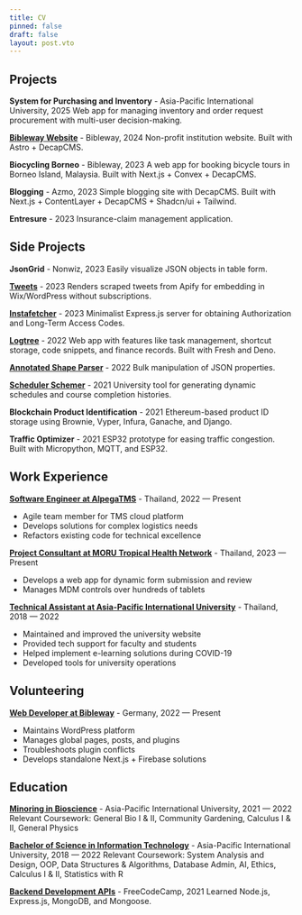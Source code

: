 ```yaml
---
title: CV
pinned: false
draft: false
layout: post.vto
---
```

## Projects

**System for Purchasing and Inventory** - Asia-Pacific International University, 2025
Web app for managing inventory and order request procurement with multi-user decision-making.

**[Bibleway Website](https://www.bibleway.de/en)** - Bibleway, 2024
Non-profit institution website. Built with Astro + DecapCMS.

**Biocycling Borneo** - Bibleway, 2023
A web app for booking bicycle tours in Borneo Island, Malaysia. Built with Next.js + Convex + DecapCMS.

**Blogging** - Azmo, 2023
Simple blogging site with DecapCMS. Built with Next.js + ContentLayer + DecapCMS + Shadcn/ui + Tailwind.

**Entresure** - 2023
Insurance-claim management application.
## Side Projects

**JsonGrid** - Nonwiz, 2023
Easily visualize JSON objects in table form.

**[Tweets](http://tweets.nonwiz.dev/)** - 2023
Renders scraped tweets from Apify for embedding in Wix/WordPress without subscriptions.

**[Instafetcher](https://github.com/nonwiz/instafetcher)** - 2023
Minimalist Express.js server for obtaining Authorization and Long-Term Access Codes.

**[Logtree](https://github.com/nonwiz/logtree)** - 2022
Web app with features like task management, shortcut storage, code snippets, and finance records. Built with Fresh and Deno.

**[Annotated Shape Parser](https://alp.nonwiz.dev/)** - 2022
Bulk manipulation of JSON properties.

**[Scheduler Schemer](https://github.com/nonwiz/scheduleschemer)** - 2021
University tool for generating dynamic schedules and course completion histories.

**Blockchain Product Identification** - 2021
Ethereum-based product ID storage using Brownie, Vyper, Infura, Ganache, and Django.

**Traffic Optimizer** - 2021
ESP32 prototype for easing traffic congestion. Built with Micropython, MQTT, and ESP32.

## Work Experience

**[Software Engineer at AlpegaTMS](https://www.alpegagroup.com/en/)** - Thailand, 2022 — Present

- Agile team member for TMS cloud platform
- Develops solutions for complex logistics needs
- Refactors existing code for technical excellence

**[Project Consultant at MORU Tropical Health Network](https://www.tropmedres.ac)** - Thailand, 2023 — Present

- Develops a web app for dynamic form submission and review
- Manages MDM controls over hundreds of tablets

**[Technical Assistant at Asia-Pacific International University](http://www.apiu.edu)** - Thailand, 2018 — 2022

- Maintained and improved the university website
- Provided tech support for faculty and students
- Helped implement e-learning solutions during COVID-19
- Developed tools for university operations

## Volunteering

**[Web Developer at Bibleway](https://bibleway.de/)** - Germany, 2022 — Present

- Maintains WordPress platform
- Manages global pages, posts, and plugins
- Troubleshoots plugin conflicts
- Develops standalone Next.js + Firebase solutions

## Education

**[Minoring in Bioscience](https://apiu.edu)** - Asia-Pacific International University, 2021 — 2022
Relevant Coursework: General Bio I & II, Community Gardening, Calculus I & II, General Physics

**[Bachelor of Science in Information Technology](https://apiu.edu)** - Asia-Pacific International University, 2018 — 2022
Relevant Coursework: System Analysis and Design, OOP, Data Structures & Algorithms, Database Admin, AI, Ethics, Calculus I & II, Statistics with R

**[Backend Development APIs](https://www.freecodecamp.org/certification/nonwiz/back-end-development-and-apis)** - FreeCodeCamp, 2021
Learned Node.js, Express.js, MongoDB, and Mongoose.